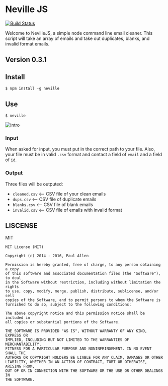 


[intro]: https://s3-us-west-2.amazonaws.com/nevillejs/Oct-07-2016+10-32-33.gif "Intro Screen"

# Neville JS

[![Build Status](https://travis-ci.org/ptallen63/neville.js.svg?branch=master)](https://travis-ci.org/ptallen63/neville.js)

Welcome to NevilleJS, a simple node command line email cleaner. This script will take an array of emails and take out duplicates, blanks, and invalid format emails.



## Version 0.3.1



## Install
	$ npm install -g neville

## Use

	$ neville

![intro][intro]


### Input

When asked for input, you must put in the correct path to your file. Also, your file must be in valid `.csv` format and contact a field of `email` and a field of `id`.

### Output

Three files will be outputed:
- `cleaned.csv` <-- CSV file of your clean emails
- `dups.csv` <-- CSV file of duplicate emails
- `blanks.csv` <-- CSV file of blank emails
- `invalid.csv` <-- CSV file of emails with invalid format

## LISCENSE

MIT

	MIT License (MIT)

	Copyright (c) 2014 - 2016, Paul Allen

	Permission is hereby granted, free of charge, to any person obtaining a copy
	of this software and associated documentation files (the "Software"), to deal
	in the Software without restriction, including without limitation the rights
	to use, copy, modify, merge, publish, distribute, sublicense, and/or sell
	copies of the Software, and to permit persons to whom the Software is
	furnished to do so, subject to the following conditions:

	The above copyright notice and this permission notice shall be included in
	all copies or substantial portions of the Software.

	THE SOFTWARE IS PROVIDED "AS IS", WITHOUT WARRANTY OF ANY KIND, EXPRESS OR
	IMPLIED, INCLUDING BUT NOT LIMITED TO THE WARRANTIES OF MERCHANTABILITY,
	FITNESS FOR A PARTICULAR PURPOSE AND NONINFRINGEMENT. IN NO EVENT SHALL THE
	AUTHORS OR COPYRIGHT HOLDERS BE LIABLE FOR ANY CLAIM, DAMAGES OR OTHER
	LIABILITY, WHETHER IN AN ACTION OF CONTRACT, TORT OR OTHERWISE, ARISING FROM,
	OUT OF OR IN CONNECTION WITH THE SOFTWARE OR THE USE OR OTHER DEALINGS IN
	THE SOFTWARE.

 